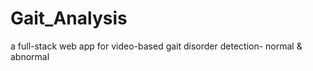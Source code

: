 # Gait_Analysis
 a full-stack web app for video-based gait disorder detection- normal &amp; abnormal
